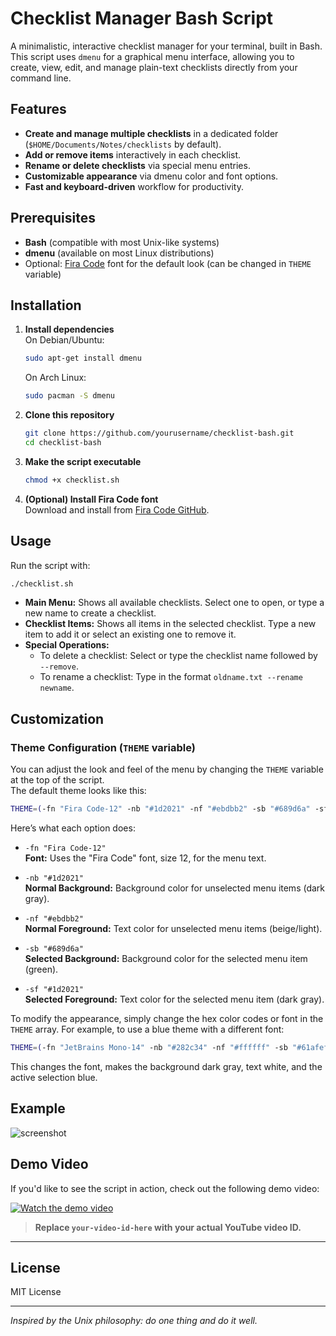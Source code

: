 # Checklist Manager Bash Script

A minimalistic, interactive checklist manager for your terminal, built in Bash. This script uses `dmenu` for a graphical menu interface, allowing you to create, view, edit, and manage plain-text checklists directly from your command line.

## Features

- **Create and manage multiple checklists** in a dedicated folder (`$HOME/Documents/Notes/checklists` by default).
- **Add or remove items** interactively in each checklist.
- **Rename or delete checklists** via special menu entries.
- **Customizable appearance** via dmenu color and font options.
- **Fast and keyboard-driven** workflow for productivity.

## Prerequisites

- **Bash** (compatible with most Unix-like systems)
- **dmenu** (available on most Linux distributions)
- Optional: [Fira Code](https://github.com/tonsky/FiraCode) font for the default look (can be changed in `THEME` variable)

## Installation

1. **Install dependencies**  
   On Debian/Ubuntu:
   ```sh
   sudo apt-get install dmenu
   ```
   On Arch Linux:
   ```sh
   sudo pacman -S dmenu
   ```

2. **Clone this repository**  
   ```sh
   git clone https://github.com/yourusername/checklist-bash.git
   cd checklist-bash
   ```

3. **Make the script executable**  
   ```sh
   chmod +x checklist.sh
   ```

4. **(Optional) Install Fira Code font**  
   Download and install from [Fira Code GitHub](https://github.com/tonsky/FiraCode).

## Usage

Run the script with:
```sh
./checklist.sh
```

- **Main Menu:** Shows all available checklists. Select one to open, or type a new name to create a checklist.
- **Checklist Items:** Shows all items in the selected checklist. Type a new item to add it or select an existing one to remove it.
- **Special Operations:**  
  - To delete a checklist: Select or type the checklist name followed by ` --remove`.
  - To rename a checklist: Type in the format `oldname.txt --rename newname`.

## Customization

### Theme Configuration (`THEME` variable)

You can adjust the look and feel of the menu by changing the `THEME` variable at the top of the script.  
The default theme looks like this:

```bash
THEME=(-fn "Fira Code-12" -nb "#1d2021" -nf "#ebdbb2" -sb "#689d6a" -sf "#1d2021")
```

Here’s what each option does:

- `-fn "Fira Code-12"`  
  **Font:** Uses the "Fira Code" font, size 12, for the menu text.

- `-nb "#1d2021"`  
  **Normal Background:** Background color for unselected menu items (dark gray).

- `-nf "#ebdbb2"`  
  **Normal Foreground:** Text color for unselected menu items (beige/light).

- `-sb "#689d6a"`  
  **Selected Background:** Background color for the selected menu item (green).

- `-sf "#1d2021"`  
  **Selected Foreground:** Text color for the selected menu item (dark gray).

To modify the appearance, simply change the hex color codes or font in the `THEME` array. For example, to use a blue theme with a different font:

```bash
THEME=(-fn "JetBrains Mono-14" -nb "#282c34" -nf "#ffffff" -sb "#61afef" -sf "#282c34")
```

This changes the font, makes the background dark gray, text white, and the active selection blue.

## Example

![screenshot](screenshot.png) <!-- Add a screenshot if available -->

## Demo Video

If you'd like to see the script in action, check out the following demo video:

[![Watch the demo video](https://img.youtube.com/vi/your-video-id-here/0.jpg)](https://www.youtube.com/watch?v=your-video-id-here)

> **Replace `your-video-id-here` with your actual YouTube video ID.**

---

## License

MIT License

---

*Inspired by the Unix philosophy: do one thing and do it well.*

